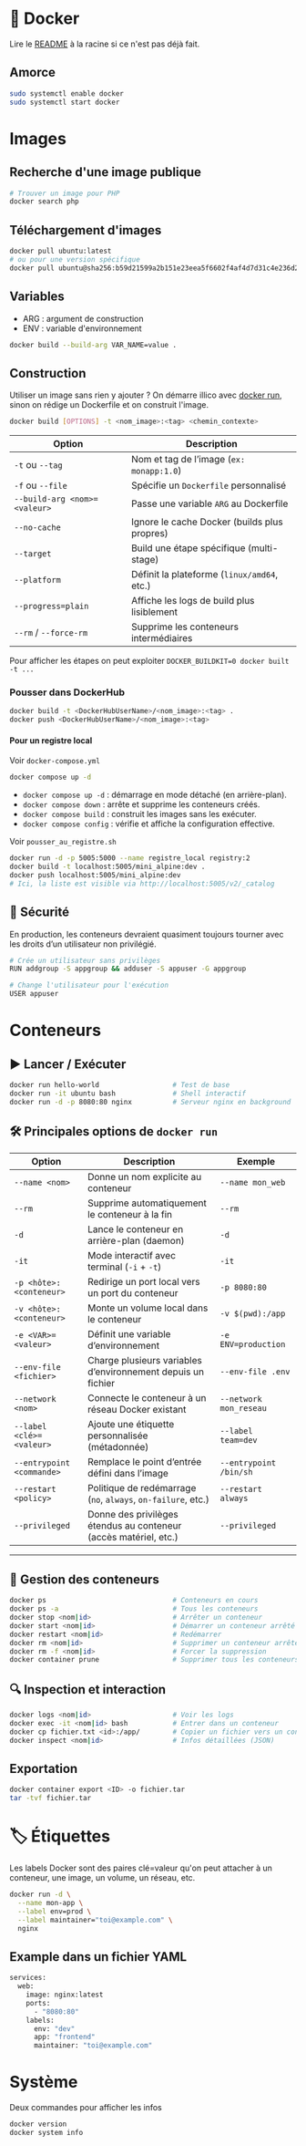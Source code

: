 # 🐳 Docker

Lire le [README](../README.md) à la racine si ce n'est pas déjà fait.

## Amorce
```bash
sudo systemctl enable docker
sudo systemctl start docker
```
# Images

## Recherche d'une image publique
```bash
# Trouver un image pour PHP
docker search php
```

## Téléchargement d'images
```bash
docker pull ubuntu:latest
# ou pour une version spécifique 
docker pull ubuntu@sha256:b59d21599a2b151e23eea5f6602f4af4d7d31c4e236d22bf0b62b86d2e386b8f
```

## Variables
- ARG : argument de construction
- ENV : variable d'environnement
```bash
docker build --build-arg VAR_NAME=value .
```

## Construction
Utiliser un image sans rien y ajouter ? On démarre illico avec [docker run](#conteneurs), sinon on rédige un Dockerfile et on construit l'image.
```bash
docker build [OPTIONS] -t <nom_image>:<tag> <chemin_contexte>
```
| Option                       | Description                                  |
| ---------------------------- | -------------------------------------------- |
| `-t` ou `--tag`              | Nom et tag de l’image (`ex: monapp:1.0`)     |
| `-f` ou `--file`             | Spécifie un `Dockerfile` personnalisé        |
| `--build-arg <nom>=<valeur>` | Passe une variable `ARG` au Dockerfile       |
| `--no-cache`                 | Ignore le cache Docker (builds plus propres) |
| `--target`                   | Build une étape spécifique (multi-stage)     |
| `--platform`                 | Définit la plateforme (`linux/amd64`, etc.)  |
| `--progress=plain`           | Affiche les logs de build plus lisiblement   |
| `--rm` / `--force-rm`        | Supprime les conteneurs intermédiaires       |

Pour afficher les étapes on peut exploiter `DOCKER_BUILDKIT=0 docker built -t ... `

### Pousser dans DockerHub
```bash
docker build -t <DockerHubUserName>/<nom_image>:<tag> .
docker push <DockerHubUserName>/<nom_image>:<tag>
```

#### Pour un registre local
Voir `docker-compose.yml`
```bash
docker compose up -d
```
- `docker compose up -d` : démarrage en mode détaché (en arrière-plan).
- `docker compose down` : arrête et supprime les conteneurs créés.
- `docker compose build` : construit les images sans les exécuter.
- `docker compose config` : vérifie et affiche la configuration effective.

Voir `pousser_au_registre.sh`
```bash
docker run -d -p 5005:5000 --name registre_local registry:2
docker build -t localhost:5005/mini_alpine:dev .
docker push localhost:5005/mini_alpine:dev
# Ici, la liste est visible via http://localhost:5005/v2/_catalog
```

## 🔐 Sécurité
En production, les conteneurs devraient quasiment toujours tourner avec les droits d’un utilisateur non privilégié.
```bash
# Crée un utilisateur sans privilèges
RUN addgroup -S appgroup && adduser -S appuser -G appgroup

# Change l'utilisateur pour l'exécution
USER appuser
```

#  Conteneurs

## ▶️ Lancer / Exécuter
```bash
docker run hello-world                  # Test de base
docker run -it ubuntu bash              # Shell interactif
docker run -d -p 8080:80 nginx          # Serveur nginx en background
```

## 🛠️ Principales options de `docker run`

| Option                          | Description                                                              | Exemple                               |
|----------------------------------|---------------------------------------------------------------------------|----------------------------------------|
| `--name <nom>`                  | Donne un nom explicite au conteneur                                      | `--name mon_web`                       |
| `--rm`                          | Supprime automatiquement le conteneur à la fin                           | `--rm`                                 |
| `-d`                            | Lance le conteneur en arrière-plan (daemon)                              | `-d`                                   |
| `-it`                           | Mode interactif avec terminal (`-i` + `-t`)                               | `-it`                                  |
| `-p <hôte>:<conteneur>`         | Redirige un port local vers un port du conteneur                         | `-p 8080:80`                           |
| `-v <hôte>:<conteneur>`         | Monte un volume local dans le conteneur                                  | `-v $(pwd):/app`                       |
| `-e <VAR>=<valeur>`             | Définit une variable d’environnement                                      | `-e ENV=production`                   |
| `--env-file <fichier>`          | Charge plusieurs variables d’environnement depuis un fichier             | `--env-file .env`                      |
| `--network <nom>`               | Connecte le conteneur à un réseau Docker existant                        | `--network mon_reseau`                |
| `--label <clé>=<valeur>`        | Ajoute une étiquette personnalisée (métadonnée)                          | `--label team=dev`                    |
| `--entrypoint <commande>`       | Remplace le point d’entrée défini dans l’image                           | `--entrypoint /bin/sh`                |
| `--restart <policy>`            | Politique de redémarrage (`no`, `always`, `on-failure`, etc.)            | `--restart always`                    |
| `--privileged`                  | Donne des privilèges étendus au conteneur (accès matériel, etc.)         | `--privileged`                        |

---

## 📂 Gestion des conteneurs
```bash
docker ps                               # Conteneurs en cours
docker ps -a                            # Tous les conteneurs
docker stop <nom|id>                    # Arrêter un conteneur
docker start <nom|id>                   # Démarrer un conteneur arrêté
docker restart <nom|id>                 # Redémarrer
docker rm <nom|id>                      # Supprimer un conteneur arrêté
docker rm -f <nom|id>                   # Forcer la suppression
docker container prune                  # Supprimer tous les conteneurs arrêtés
```

## 🔍 Inspection et interaction
```bash
docker logs <nom|id>                    # Voir les logs
docker exec -it <nom|id> bash           # Entrer dans un conteneur
docker cp fichier.txt <id>:/app/        # Copier un fichier vers un conteneur
docker inspect <nom|id>                 # Infos détaillées (JSON)
```

## Exportation
```bash
docker container export <ID> -o fichier.tar
tar -tvf fichier.tar
```

# 🏷️ Étiquettes 
Les labels Docker sont des paires clé=valeur qu'on peut attacher à un conteneur, une image, un volume, un réseau, etc.
```bash
docker run -d \
  --name mon-app \
  --label env=prod \
  --label maintainer="toi@example.com" \
  nginx
```
## Example dans un fichier YAML
```bash
services:
  web:
    image: nginx:latest
    ports:
      - "8080:80"
    labels:
      env: "dev"
      app: "frontend"
      maintainer: "toi@example.com"
```

# Système
Deux commandes pour afficher les infos
```bash
docker version
docker system info
```


